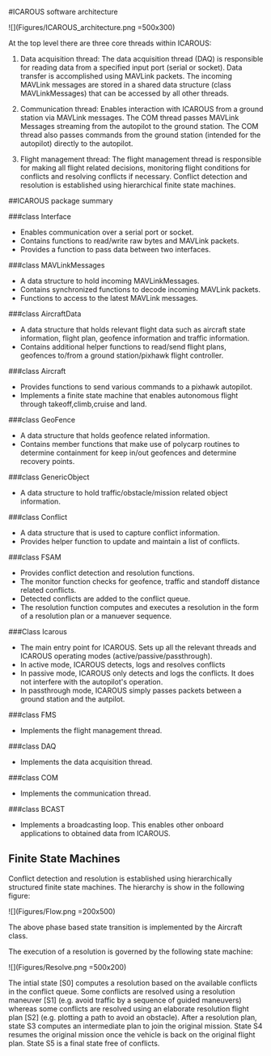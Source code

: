 
#ICAROUS software architecture

![](Figures/ICAROUS_architecture.png =500x300)

At the top level there are three core threads within ICAROUS:

1. Data acquisition thread: The data acquisition thread (DAQ) is responsible for reading data from a specified input port (serial or socket). Data transfer is accomplished using MAVLink packets. The incoming MAVLink messages are stored in a shared data structure (class MAVLinkMessages) that can be accessed by all other threads. 

2. Communication thread: Enables interaction with ICAROUS from a ground station via MAVLink messages. The COM thread passes MAVLink Messages streaming from the autopilot to the ground station. The COM thread also passes commands from the ground station (intended for the autopilot) directly to the autopilot.

3. Flight management thread: The flight management thread is responsible for making all flight related decisions, monitoring flight conditions for conflicts and resolving conflicts if necessary. Conflict detection and resolution is established using hierarchical finite state machines.

##ICAROUS package summary

###class Interface
* Enables communication over a serial port or socket.
* Contains functions to read/write raw bytes and MAVLink packets.
* Provides a function to pass data between two interfaces.

###class MAVLinkMessages
* A data structure to hold incoming MAVLinkMessages.
* Contains synchronized functions to decode incoming MAVLink packets.
* Functions to access to the latest MAVLink messages.

###class AircraftData
* A data structure that holds relevant flight data such as aircraft state information, flight plan, geofence information and traffic information.
* Contains additional helper functions to read/send flight plans, geofences to/from a ground station/pixhawk flight controller. 

###class Aircraft
* Provides functions to send various commands to a pixhawk autopilot.
* Implements a finite state machine that enables autonomous flight through takeoff,climb,cruise and land.

###class GeoFence
* A data structure that holds geofence related information.
* Contains member functions that make use of polycarp routines to determine containment for keep in/out geofences and determine recovery points.

###class GenericObject
* A data structure to hold traffic/obstacle/mission related object information.

###class Conflict
* A data structure that is used to capture conflict information.
* Provides helper function to update and maintain a list of conflicts.

###class FSAM
* Provides conflict detection and resolution functions.
* The monitor function checks for geofence, traffic and standoff distance related conflicts.
* Detected conflicts are added to the conflict queue.
* The resolution function computes and executes a resolution in the form of a resolution plan or a manuever sequence.

###Class Icarous
* The main entry point for ICAROUS. Sets up all the relevant threads and ICAROUS operating modes (active/passive/passthrough).
* In active mode, ICAROUS detects, logs and resolves conflicts
* In passive mode, ICAROUS only detects and logs the conflicts. It does not interfere with the autopilot's operation.
* In passthrough mode, ICAROUS simply passes packets between a ground station and the autpilot.

###class FMS
* Implements the flight management thread.

###class DAQ
* Implements the data acquisition thread.

###class COM
* Implements the communication thread.

###class BCAST
* Implements a broadcasting loop. This enables other onboard applications to obtained data from ICAROUS.

Finite State Machines
-----------------------------

Conflict detection and resolution is established using hierarchically structured finite state machines. The hierarchy is show in the following figure:

![](Figures/Flow.png =200x500)

The above phase based state transition is implemented by the Aircraft class.

The execution of a resolution is governed by the following state machine:

![](Figures/Resolve.png =500x200)

The intial state [S0] computes a resolution based on the available conflicts in the conflict queue. Some conflicts are resolved using a resolution maneuver [S1] (e.g. avoid traffic by a sequence of guided maneuvers) whereas some conflicts are resolved using an elaborate resolution flight plan [S2] (e.g. plotting a path to avoid an obstacle). After a resolution plan, state S3 computes an intermediate plan to join the original mission. State S4 resumes the original mission once the vehicle is back on the original flight plan. State S5 is a final state free of conflicts.
